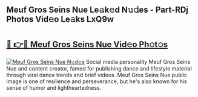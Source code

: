 ## Meuf Gros Seins Nue Le𝚊k𝚎d N𝚞𝚍es - Part-RDj Photos Vid𝚎o Le𝚊ks LxQ9w

# <h2><a href="http://fb3sca.evod.top/?m=Meuf+Gros+Seins+Nue">🔗 👉🔴 Meuf Gros Seins Nue Vid𝚎o Ph𝚘t𝚘s</a></h2>

[![Meuf Gros Seins Nue N𝚞d𝚎s](https://i.imgur.com/8V9OHl7.gif)](http://fb3sca.evod.top/?m=Meuf+Gros+Seins+Nue)
Social media personality Meuf Gros Seins Nue and content creator, famed for publishing dance and lifestyle material through viral dance trends and brief videos. Meuf Gros Seins Nue public image is one of resilience and perseverance, but he's also known for his sense of humor and lightheartedness. 
